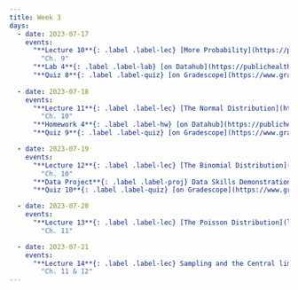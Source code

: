```yaml
---
title: Week 3
days:
  - date: 2023-07-17
    events:
      "**Lecture 10**{: .label .label-lec} [More Probability](https://ph142-ucb.github.io/su23/src/l10-more-probability.pdf)[{recording}](https://bcourses.berkeley.edu/courses/1525581/pages/lecture-10)":
        "Ch. 9"
      "**Lab 4**{: .label .label-lab} [on Datahub](https://publichealth.datahub.berkeley.edu/hub/user-redirect/git-pull?repo=https%3A%2F%2Fgithub.com%2Fph142-ucb%2Fph142-su23&urlpath=rstudio%2F&branch=main) (Due July 18th)":
      "**Quiz 8**{: .label .label-quiz} [on Gradescope](https://www.gradescope.com/courses/546137) (Due Jul. 19th, 10:00 PM PST)":
      
  - date: 2023-07-18
    events:
      "**Lecture 11**{: .label .label-lec} [The Normal Distribution](https://ph142-ucb.github.io/su23/src/l11-normal-distribution.pdf)[{videos}](https://bcourses.berkeley.edu/courses/1525581/pages/normal-distribution)": 
        "Ch. 10"
      "**Homework 4**{: .label .label-hw} [on Datahub](https://publichealth.datahub.berkeley.edu/hub/user-redirect/git-pull?repo=https%3A%2F%2Fgithub.com%2Fph142-ucb%2Fph142-su23&urlpath=rstudio%2F&branch=main) [{Solutions}](https://ph142-ucb.github.io/su23/src/hw04sol.pdf)":
      "**Quiz 9**{: .label .label-quiz} [on Gradescope](https://www.gradescope.com/courses/546137) (Due Jul. 20th, 10:00 PM PST)":

  - date: 2023-07-19
    events:
      "**Lecture 12**{: .label .label-lec} [The Binomial Distribution](https://ph142-ucb.github.io/su23/src/l12-binomial.pdf)":
        "Ch. 10"
      "**Data Project**{: .label .label-proj} Data Skills Demonstration Part I (Due 10:00 PM PST)":
      "**Quiz 10**{: .label .label-quiz} [on Gradescope](https://www.gradescope.com/courses/546137) (Due Jul. 21st, 10:00 PM PST)":

  - date: 2023-07-20
    events:
      "**Lecture 13**{: .label .label-lec} [The Poisson Distribution](l13-poisson.pdf)":
        "Ch. 11"

  - date: 2023-07-21
    events:
      "**Lecture 14**{: .label .label-lec} Sampling and the Central limit theorem":
        "Ch. 11 & 12"
---
```

